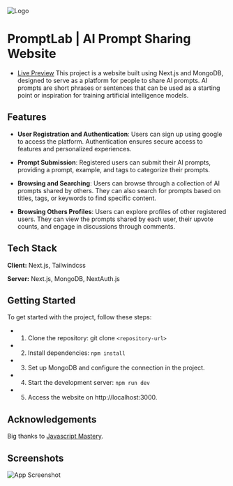 
![Logo](https://imgur.com/JPiCDZj.png)


# PromptLab | AI Prompt Sharing Website
 - [Live Preview](https://promptlab.ammarabbas.com/)
This project is a website built using Next.js and MongoDB, designed to serve as a platform for people to share AI prompts. AI prompts are short phrases or sentences that can be used as a starting point or inspiration for training artificial intelligence models.

## Features



   - **User Registration and Authentication**: Users can sign up using google to access the platform. Authentication ensures secure access to features and personalized experiences.

   - **Prompt Submission**: Registered users can submit their AI prompts, providing a prompt, example, and tags to categorize their prompts.

   - **Browsing and Searching**: Users can browse through a collection of AI prompts shared by others. They can also search for prompts based on titles, tags, or keywords to find specific content.

   - **Browsing Others Profiles**: Users can explore profiles of other registered users. They can view the prompts shared by each user, their upvote counts, and engage in discussions through comments.

## Tech Stack

**Client:** Next.js, Tailwindcss

**Server:** Next.js, MongoDB, NextAuth.js


## Getting Started

To get started with the project, follow these steps:
- 1. Clone the repository: git clone `<repository-url>`
- 2. Install dependencies: `npm install`
- 3. Set up MongoDB and configure the connection in the project.
- 4. Start the development server: `npm run dev`
- 5. Access the website on http://localhost:3000.
## Acknowledgements
 
 Big thanks to [Javascript Mastery](https://www.jsmastery.pro/).

## Screenshots

![App Screenshot](https://imgur.com/mwrV6cA.png)

